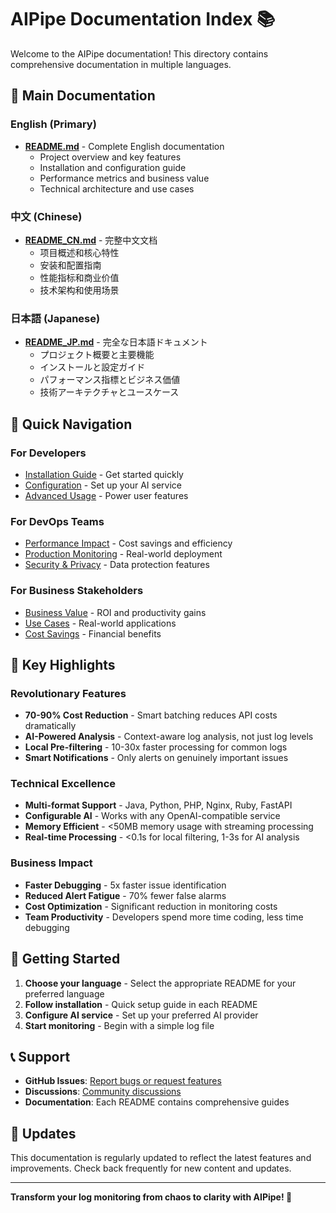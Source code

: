 # AIPipe Documentation Index 📚

Welcome to the AIPipe documentation! This directory contains comprehensive documentation in multiple languages.

## 📖 Main Documentation

### English (Primary)
- **[README.md](README.md)** - Complete English documentation
  - Project overview and key features
  - Installation and configuration guide
  - Performance metrics and business value
  - Technical architecture and use cases

### 中文 (Chinese)
- **[README_CN.md](README_CN.md)** - 完整中文文档
  - 项目概述和核心特性
  - 安装和配置指南
  - 性能指标和商业价值
  - 技术架构和使用场景

### 日本語 (Japanese)
- **[README_JP.md](README_JP.md)** - 完全な日本語ドキュメント
  - プロジェクト概要と主要機能
  - インストールと設定ガイド
  - パフォーマンス指標とビジネス価値
  - 技術アーキテクチャとユースケース

## 🎯 Quick Navigation

### For Developers
- [Installation Guide](README.md#installation) - Get started quickly
- [Configuration](README.md#configuration) - Set up your AI service
- [Advanced Usage](README.md#advanced-configuration) - Power user features

### For DevOps Teams
- [Performance Impact](README.md#performance-impact) - Cost savings and efficiency
- [Production Monitoring](README.md#production-monitoring) - Real-world deployment
- [Security & Privacy](README.md#security--privacy) - Data protection features

### For Business Stakeholders
- [Business Value](README.md#business-value) - ROI and productivity gains
- [Use Cases](README.md#use-cases) - Real-world applications
- [Cost Savings](README.md#cost-savings) - Financial benefits

## 🌟 Key Highlights

### Revolutionary Features
- **70-90% Cost Reduction** - Smart batching reduces API costs dramatically
- **AI-Powered Analysis** - Context-aware log analysis, not just log levels
- **Local Pre-filtering** - 10-30x faster processing for common logs
- **Smart Notifications** - Only alerts on genuinely important issues

### Technical Excellence
- **Multi-format Support** - Java, Python, PHP, Nginx, Ruby, FastAPI
- **Configurable AI** - Works with any OpenAI-compatible service
- **Memory Efficient** - <50MB memory usage with streaming processing
- **Real-time Processing** - <0.1s for local filtering, 1-3s for AI analysis

### Business Impact
- **Faster Debugging** - 5x faster issue identification
- **Reduced Alert Fatigue** - 70% fewer false alarms
- **Cost Optimization** - Significant reduction in monitoring costs
- **Team Productivity** - Developers spend more time coding, less time debugging

## 🚀 Getting Started

1. **Choose your language** - Select the appropriate README for your preferred language
2. **Follow installation** - Quick setup guide in each README
3. **Configure AI service** - Set up your preferred AI provider
4. **Start monitoring** - Begin with a simple log file

## 📞 Support

- **GitHub Issues**: [Report bugs or request features](https://github.com/xurenlu/aipipe/issues)
- **Discussions**: [Community discussions](https://github.com/xurenlu/aipipe/discussions)
- **Documentation**: Each README contains comprehensive guides

## 🔄 Updates

This documentation is regularly updated to reflect the latest features and improvements. Check back frequently for new content and updates.

---

**Transform your log monitoring from chaos to clarity with AIPipe! 🚀**
